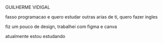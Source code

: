 GUILHERME VIDIGAL 

fasso programacao e
quero estudar
outras arias de ti,
quero fazer ingles 
 
 fiz um pouco de design, trabalhei com figma e canva 
 
 atualmente estou estudando 
